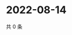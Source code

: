 # 2022-08-14

共 0 条

<!-- BEGIN WEIBO -->
<!-- 最后更新时间 Sun Aug 14 2022 16:01:53 GMT+0800 (China Standard Time) -->

<!-- END WEIBO -->
